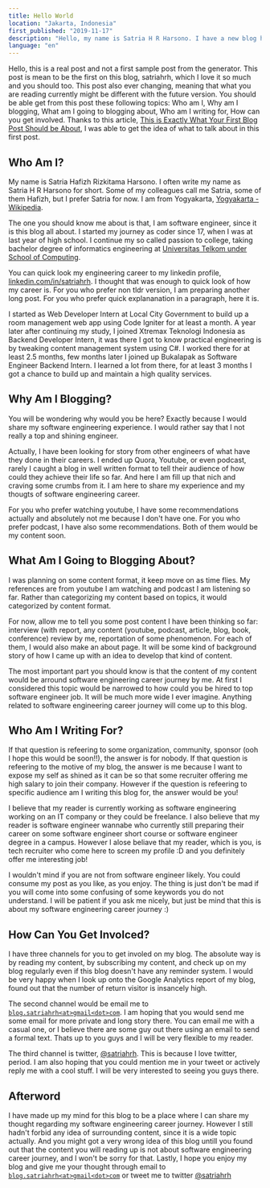 ```yaml
---
title: Hello World
location: "Jakarta, Indonesia"
first_published: "2019-11-17"
description: "Hello, my name is Satria H R Harsono. I have a new blog here, hoping that you can look up on to this first post."
language: "en"
---
```


Hello, this is a real post and not a first sample post from the generator.
This post is mean to be the first on this blog, satriahrh, which I love it so much and you should too.
This post also ever changing, meaning that what you are reading currently might be different with the future version.
You should be able get from this post these following topics: Who am I, Why am I blogging, What am I going to blogging about, Who am I writing for, How can you get involved.
Thanks to this article, [This is Exactly What Your First Blog Post Should be About](https://www.shoutmeloud.com/write-first-blog-post.html), I was able to get the idea of what to talk about in this first post.

## Who Am I?

My name is Satria Hafizh Rizkitama Harsono.
I often write my name as Satria H R Harsono for short.
Some of my colleagues call me Satria, some of them Hafizh, but I prefer Satria for now.
I am from Yogyakarta, [Yogyakarta - Wikipedia](https://en.wikipedia.org/wiki/Yogyakarta).

The one you should know me about is that, I am software engineer, since it is this blog all about.
I started my journey as coder since 17, when I was at last year of high school.
I continue my so called passion to college, taking bachelor degree of informatics engineering at [Universitas Telkom under School of Computing](https://soc.telkomuniversity.ac.id/en/soc-en/).

You can quick look my engineering career to my linkedin profile, [linkedin.com/in/satriahrh](https://www.linkedin.com/in/satriahrh/).
I thought that was enough to quick look of how my career is.
For you who prefer non tldr version, I am preparing another long post.
For you who prefer quick explananation in a paragraph, here it is.

I started as Web Developer Intern at Local City Government to build up a room management web app using Code Igniter for at least a month.
A year later after continuing my study, I joined Xtremax Teknologi Indonesia as Backend Developer Intern, it was there I got to know practical engineering is by tweaking content management system using C#.
I worked there for at least 2.5 months, few months later I joined up Bukalapak as Software Engineer Backend Intern.
I learned a lot from there, for at least 3 months I got a chance to build up and maintain a high quality services.

## Why Am I Blogging?

You will be wondering why would you be here?
Exactly because I would share my software engineering experience.
I would rather say that I not really a top and shining engineer.

Actually, I have been looking for story from other engineers of what have they done in their careers.
I ended up Quora, Youtube, or even podcast, rarely I caught a blog in well written format to tell their audience of how could they achieve their life so far.
And here I am fill up that nich and craving some crumbs from it.
I am here to share my experience and my thougts of software engineering career.

For you who prefer watching youtube, I have some recommendations actually and absolutely not me because I don't have one.
For you who prefer podcast, I have also some recommendations.
Both of them would be my content soon.

## What Am I Going to Blogging About?

I was planning on some content format, it keep move on as time flies.
My references are from youtube I am watching and podcast I am listening so far.
Rather than categorizing my content based on topics, it would categorized by content format.

For now, allow me to tell you some post content I have been thinking so far: interview (with report, any content (youtube, podcast, article, blog, book, conference) review by me, reportation of some phenomenon.
For each of them, I would also make an about page.
It will be some kind of background story of how I came up with an idea to develop that kind of content.

The most important part you should know is that the content of my content would be arround software engineering career journey by me.
At first I considered this topic would be narrowed to how could you be hired to top software engineer job.
It will be much more wide I ever imagine.
Anything related to software engineering career journey will come up to this blog.

## Who Am I Writing For?

If that question is refeering to some organization, community, sponsor (ooh I hope this would be soon!!), the answer is for nobody.
If that question is refeering to the motive of my blog, the answer is me because I want to expose my self as shined as it can be so that some recruiter offering me high salary to join their company.
However if the question is refeering to specific audience am I writing this blog for, the answer would be you!

I believe that my reader is currently working as software engineering working on an IT company or they could be freelance.
I also believe that my reader is software engineer wannabe who currently still preparing their career on some software engineer short course or software engineer degree in a campus.
However I alose beliave that my reader, which is you, is tech recruiter who come here to screen my profile :D and you definitely offer me interesting job!

I wouldn't mind if you are not from software engineer likely.
You could consume my post as you like, as you enjoy.
The thing is just don't be mad if you will come into some confusing of some keywords you do not understand.
I will be patient if you ask me nicely, but just be mind that this is about my software engineering career journey :)

## How Can You Get Involced?

I have three channels for you to get involed on my blog.
The absolute way is by reading my content, by subscribing my content, and check up on my blog regularly even if this blog doesn't have any reminder system.
I would be very happy when I look up onto the Google Analytics report of my blog, found out that the number of return visitor is insancely high.

The second channel would be email me to [`blog.satriahrh<at>gmail<dot>com`](mailto:blog.satriahrh@gmail.com).
I am hoping that you would send me some email for more private and long story there.
You can email me with a casual one, or I believe there are some guy out there using an email to send a formal text.
Thats up to you guys and I will be very flexible to my reader.

The third channel is twitter, [@satriahrh](twitter.com/satriahrh).
This is because I love twitter, period.
I am also hoping that you could mention me in your tweet or actively reply me with a cool stuff.
I will be very interested to seeing you guys there.

## Afterword

I have made up my mind for this blog to be a place where I can share my thought regarding my software engineering career journey.
However I still hadn't forbid any idea of surrounding content, since it is a wide topic actually.
And you might got a very wrong idea of this blog untill you found out that the content you will reading up is not about software engineering career journey, and I won't be sorry for that.
Lastly, I hope you enjoy my blog and give me your thought through email to [`blog.satriahrh<at>gmail<dot>com`](mailto:blog.satriahrh@gmail.com) or tweet me to twitter [@satriahrh](twitter.com/satriahrh)

